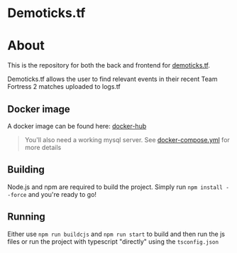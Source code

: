 # Demoticks.tf

# About
This is the repository for both the back and frontend for [demoticks.tf](demoticks.tf).

Demoticks.tf allows the user to find relevant events in their recent Team Fortress 2 matches uploaded to logs.tf

## Docker image

A docker image can be found here: [docker-hub](https://hub.docker.com/r/thebv/demoticks-node-app)

> You'll also need a working mysql server. See [docker-compose.yml](https://github.com/TheBv/demoticks/blob/master/docker-compose.yml) for more details

## Building
Node.js and npm are required to build the project.
Simply run `npm install --force` and you're ready to go!

## Running
Either use `npm run buildcjs` and `npm run start` to build and then run the js files or run the project with typescript "directly" using the `tsconfig.json`

